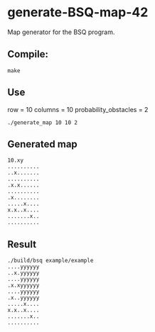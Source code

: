 # generate-BSQ-map-42

Map generator for the BSQ program.

## Compile:
```
make
```

## Use
row = 10
columns = 10
probability_obstacles = 2
```
./generate_map 10 10 2
```

## Generated map

```
10.xy
..........
..x.......
..........
.x.x......
..........
.x........
.....x....
x.x..x....
.......x..
..........
```

## Result
```
./build/bsq example/example
....yyyyyy
..x.yyyyyy
....yyyyyy
.x.xyyyyyy
....yyyyyy
.x..yyyyyy
.....x....
x.x..x....
.......x..
..........
```
